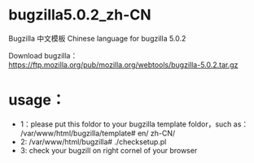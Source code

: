 # bugzilla5.0.2_zh-CN
Bugzilla 中文模板
Chinese language for bugzilla 5.0.2

Download bugzilla：
https://ftp.mozilla.org/pub/mozilla.org/webtools/bugzilla-5.0.2.tar.gz

# usage：

* 1：please put this foldor to your bugzilla template foldor，such as：
/var/www/html/bugzilla/template#
en/
zh-CN/
* 2: /var/www/html/bugzilla# ./checksetup.pl 
* 3: check your bugzill on right cornel of your browser 

